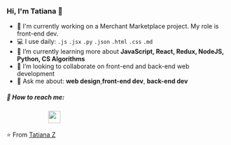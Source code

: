 ### Hi, I'm Tatiana 👋
- 💪 I'm currently working on a Merchant Marketplace project. My role is front-end dev.
- 💻 I use daily: `.js` `.jsx` `.py` `.json` `.html` `.css` `.md`
- 🌱 I’m currently learning more about **JavaScript, React, Redux, NodeJS, Python, CS Algorithms**
- 👯 I’m looking to collaborate on front-end and back-end web development
- 💬 Ask me about: **web design**,**front-end dev**, **back-end dev**

##### 📧  How to reach me:
&nbsp;&nbsp;&nbsp; &nbsp;&nbsp;&nbsp; &nbsp;&nbsp;&nbsp; &nbsp;&nbsp;&nbsp; &nbsp;&nbsp;&nbsp; &nbsp;&nbsp;&nbsp;
<a href="https://www.linkedin.com/in/tatiana-zhizhimontova/"><img src="https://img.icons8.com/android/24/000000/linkedin.png" height="28px" width="28px"/></a>

⭐ From [Tatiana Z](https://github.com/edelveiss)


<!--
**edelveiss/edelveiss** is a ✨ _special_ ✨ repository because its `README.md` (this file) appears on your GitHub profile.

Here are some ideas to get you started:

- 🔭 I’m currently working on ...
- 🌱 I’m currently learning ...
- 👯 I’m looking to collaborate on ...
- 🤔 I’m looking for help with ...
- 💬 Ask me about ...
- 📫 How to reach me: ...
- 😄 Pronouns: ...
- ⚡ Fun fact: ...
-->
